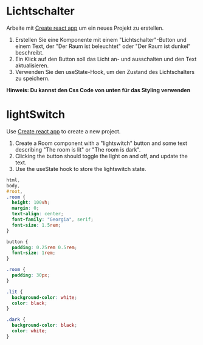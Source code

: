 # Lichtschalter

Arbeite mit [Create react app](https://create-react-app.dev/docs/getting-started/) um ein neues Projekt zu erstellen. 


1. Erstellen Sie eine Komponente <Raum> mit einem "Lichtschalter"-Button und einem Text, der "Der Raum ist beleuchtet" oder "Der Raum ist dunkel" beschreibt. 
2. Ein Klick auf den Button soll das Licht an- und ausschalten und den Text aktualisieren.
3. Verwenden Sie den useState-Hook, um den Zustand des Lichtschalters zu speichern.
  
 **Hinweis: Du kannst den Css Code von unten für das Styling verwenden**


# lightSwitch

Use  [Create react app](https://create-react-app.dev/docs/getting-started/) to create a new project. 


1. Create a Room component with a "lightswitch" button and some text describing "The room is lit" or "The room is dark". 
2. Clicking the button should toggle the light on and off, and update the text.
3. Use the useState hook to store the lightswitch state.

```css
html,
body,
#root,
.room {
  height: 100vh;
  margin: 0;
  text-align: center;
  font-family: "Georgia", serif;
  font-size: 1.5rem;
}

button {
  padding: 0.25rem 0.5rem;
  font-size: 1rem;
}

.room {
  padding: 30px;
}

.lit {
  background-color: white;
  color: black;
}

.dark {
  background-color: black;
  color: white;
}

```
